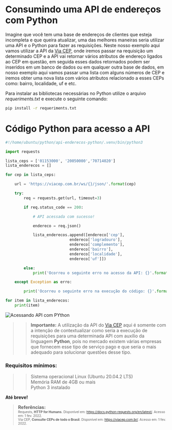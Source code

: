 # Consumindo uma API de endereços com Python

Imagine que você tem uma base de endereços de clientes que esteja incompleta e que queira atualizar, uma das melhores maneiras seria utilizar uma API e o Python para fazer as requisições. Neste nosso exemplo aqui vamos utilizar a API da [Via CEP](https://viacep.com.br/), onde iremos passar na requisição um determinado CEP e a API vai retornar vários atributos de endereço ligados ao CEP em questão, em seguida esses dados retornados podem ser inseridos em um banco de dados ou em qualquer outra base de dados, em nosso exemplo aqui vamos passar uma lista com alguns números de CEP e iremos obter uma nova lista com vários atributos relacionado a esses CEPs como: bairro, localidade, uf e etc.

Para instalar as bibliotecas necessárias no Python utilize o arquivo *requeriments.txt* e execute o seguinte comando:

```bash
pip install -r requeriments.txt
```

# Código Python para acesso a API

```python
#!/home/ubuntu/python/api-enderecos-python/.venv/bin/python3

import requests

lista_ceps = ['01153000', '20050000','70714020']
lista_enderecos = []

for cep in lista_ceps:

    url = 'https://viacep.com.br/ws/{}/json/'.format(cep)

    try:
        req = requests.get(url, timeout=3)

        if req.status_code == 200:

            # API acessada com sucesso!

            endereco = req.json()

            lista_enderecos.append([endereco['cep'], 
            			    endereco['logradouro'], 
            			    endereco['complemento'], 
            			    endereco['bairro'], 
            			    endereco['localidade'], 
            			    endereco['uf']])

        else:
            print('Ocorreu o seguinte erro no acesso da API: {}'.format(req.raise_for_status()))

    except Exception as erro: 

        print('Ocorreu o seguinte erro na execução do código: {}'.format(erro))

for item in lista_enderecos:
    print(item)
```

![Acessando API com PYthon](https://drive.google.com/uc?export=view&id=12sfKBnNuzE8c92HZXaZn5gdueh1rgyqE)

>> **Importante:** A utilização da API do [Via CEP](https://viacep.com.br/) aqui é somente com a intenção de contextualizar como seria a execução de requisições para uma determinada API com auxílio da linguagem **Python**, pois no mercado existem várias empresas que fornecem esse tipo de serviço pago e que seria o mais adequado para solucionar questões desse tipo.

### Requisitos mínimos:

>> Sistema operacional Linux (Ubuntu 20.04.2 LTS)  <br/>Memória RAM de 4GB ou mais  <br/>Python 3 instalado

<b>Até breve!</b>

> **Referências:**  <br/><font size="1">Requests, **HTTP for Humans**. Disponível em: <https://docs.python-requests.org/en/latest/>. Acesso em: 1 fev. 2022.  <br/>Via CEP, **Consulte CEPs de todo o Brasil**. Disponível em: <https://viacep.com.br/>. Acesso em: 1 fev. 2022.  <br/></font>
